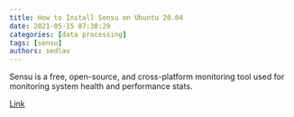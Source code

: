 ```yaml
---
title: How to Install Sensu on Ubuntu 20.04 
date: 2021-05-15 07:38:29
categories: [data processing]
tags: [sensu]
authors: sedlav
---
```


Sensu is a free, open-source, and cross-platform monitoring tool used for monitoring system health and performance stats.

[Link](https://www.rosehosting.com/blog/how-to-install-sensu-on-ubuntu-20-04/)

